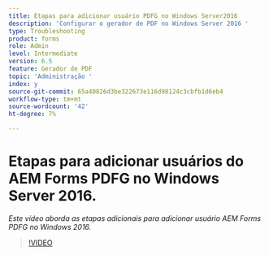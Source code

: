 ```yaml
---
title: Etapas para adicionar usuário PDFG no Windows Server2016
description: 'Configurar o gerador de PDF no Windows Server 2016 '
type: Troubleshooting
product: forms
role: Admin
level: Intermediate
version: 6.5
feature: Gerador de PDF
topic: 'Administração '
index: y
source-git-commit: 65a40826d3be322673e116d98124c3cbfb1d6eb4
workflow-type: tm+mt
source-wordcount: '42'
ht-degree: 7%

---
```



# Etapas para adicionar usuários do AEM Forms PDFG no Windows Server 2016.

*Este vídeo aborda as etapas adicionais para adicionar usuário AEM Forms PDFG no Windows 2016.*

>[!VIDEO](https://video.tv.adobe.com/v/335479?quality=9&learn=on)

